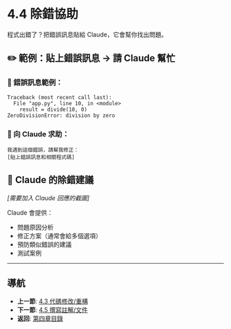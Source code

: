 # 4.4 除錯協助

程式出錯了？把錯誤訊息貼給 Claude，它會幫你找出問題。

## ✏️ 範例：貼上錯誤訊息 → 請 Claude 幫忙

### 📸 錯誤訊息範例：

```
Traceback (most recent call last):
  File "app.py", line 10, in <module>
    result = divide(10, 0)
ZeroDivisionError: division by zero
```

### 💬 向 Claude 求助：

```
我遇到這個錯誤，請幫我修正：
[貼上錯誤訊息和相關程式碼]
```

## 📸 Claude 的除錯建議
*[需要加入 Claude 回應的截圖]*

Claude 會提供：
- 問題原因分析
- 修正方案（通常會給多個選項）
- 預防類似錯誤的建議
- 測試案例

---

## 導航

- **上一節**: [4.3 代碼修改/重構](./4.3-code-refactoring.md)
- **下一節**: [4.5 撰寫註解/文件](./4.5-documentation.md)
- **返回**: [第四章目錄](./README.md)
